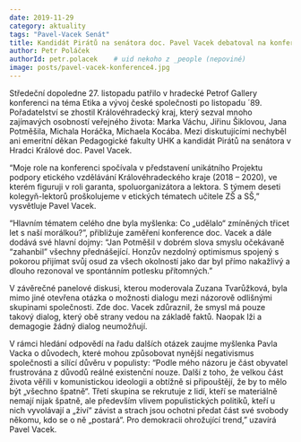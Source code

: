 ```yaml
---
date: 2019-11-29
category: aktuality
tags: "Pavel-Vacek Senát"
title: Kandidát Pirátů na senátora doc. Pavel Vacek debatoval na konferenci Etika a vývoj české společnosti po listopadu ´89
author: Petr Poláček
authorId: petr.polacek    # uid nekoho z _people (nepoviné)
image: posts/pavel-vacek-konference4.jpg
---
```


Středeční dopoledne 27. listopadu patřilo v hradecké Petrof Gallery konferenci na téma Etika a vývoj české společnosti po listopadu ´89. Pořadatelství se zhostil Královéhradecký kraj, který sezval mnoho zajímavých osobností veřejného života: Marka Váchu, Jiřinu Šiklovou, Jana Potměšila, Michala Horáčka, Michaela Kocába. Mezi diskutujícími nechyběl ani emeritní děkan Pedagogické fakulty UHK a kandidát Pirátů na senátora v Hradci Králové doc. Pavel Vacek.

“Moje role na konferenci spočívala v představení unikátního Projektu podpory etického vzdělávání Královéhradeckého kraje (2018 – 2020), ve kterém figuruji v roli garanta, spoluorganizátora a lektora. S týmem deseti kolegyň-lektorů proškolujeme v etických tématech učitele ZŠ a SŠ,” vysvětluje Pavel Vacek.

“Hlavním tématem celého dne byla myšlenka: Co „udělalo“ zmíněných třicet let s naší morálkou?”, přibližuje zaměření konference doc. Vacek a dále dodává své hlavní dojmy: “Jan Potměšil v dobrém slova smyslu očekávaně “zahanbil” všechny přednášející. Honzův nezdolný optimismus spojený s pokorou přijímat svůj osud za všech okolností jako dar byl přímo nakažlivý a dlouho rezonoval ve spontánním potlesku přítomných.”

V závěrečné panelové diskusi, kterou moderovala Zuzana Tvarůžková, byla mimo jiné otevřena otázka o možnosti dialogu mezi názorově odlišnými skupinami společnosti. Zde doc. Vacek zdůraznil, že smysl má pouze takový dialog, který obě strany vedou na základě faktů. Naopak lži a demagogie žádný dialog neumožňují.

V rámci hledání odpovědí na řadu dalších otázek zaujme myšlenka Pavla Vacka o důvodech, které mohou způsobovat nynější negativismus společnosti a sílící důvěru v populisty: “Podle mého názoru je část obyvatel frustrována z důvodů reálné existenční nouze. Další z toho, že velkou část života věřili v komunistickou ideologii a obtížně si připouštějí, že by to mělo být „všechno špatně“. Třetí skupina se rekrutuje z lidí, kteří se materiálně nemají nijak špatně, ale především vlivem populistických politiků, kteří u nich vyvolávají a „živí“ závist a strach jsou ochotni předat část své svobody někomu, kdo se o ně „postará“. Pro demokracii ohrožující trend,” uzavírá Pavel Vacek.
